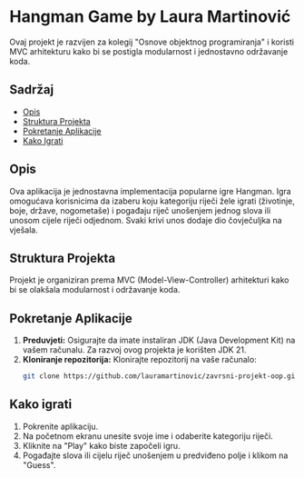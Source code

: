 # Hangman Game by Laura Martinović

Ovaj projekt je razvijen za kolegij "Osnove objektnog programiranja" i koristi MVC arhitekturu kako bi se postigla modularnost i jednostavno održavanje koda.

## Sadržaj

- [Opis](#opis)
- [Struktura Projekta](#struktura-projekta)
- [Pokretanje Aplikacije](#pokretanje-aplikacije)
- [Kako Igrati](#kako-igrati)

## Opis

Ova aplikacija je jednostavna implementacija popularne igre Hangman. Igra omogućava korisnicima da izaberu koju kategoriju riječi žele igrati (životinje, boje, države, nogometaše) i pogađaju riječ unošenjem jednog slova ili unosom cijele riječi odjednom. Svaki krivi unos dodaje dio čovječuljka na vješala.

## Struktura Projekta

Projekt je organiziran prema MVC (Model-View-Controller) arhitekturi kako bi se olakšala modularnost i održavanje koda.

## Pokretanje Aplikacije

1. **Preduvjeti:** Osigurajte da imate instaliran JDK (Java Development Kit) na vašem računalu. Za razvoj ovog projekta je korišten JDK 21.
2. **Kloniranje repozitorija:** Klonirajte repozitorij na vaše računalo:
   ```sh
   git clone https://github.com/lauramartinovic/zavrsni-projekt-oop.git

## Kako igrati

1. Pokrenite aplikaciju.
2. Na početnom ekranu unesite svoje ime i odaberite kategoriju riječi.
3. Kliknite na "Play" kako biste započeli igru.
4. Pogađajte slova ili cijelu riječ unošenjem u predviđeno polje i klikom na "Guess".
